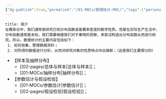 ```yaml
---
{"dg-publish":true,"permalink":"/01-MOCs/数理统计-MOC/","tags":["personal/blog","概率论","MOC"]}
---
```


```ad-summary
title: 简介
在概率论中，我们通常是研究已知分布函数或者概率密度的数学性质。但是在实际生产生活中，分布函数通常是未知，我们需要根据我们对于事物的观察，来尝试构造出分布函数从而进行研究。所以，数理统计的主要内容包括如下：
 1. 如何收集，整理数据资料；
 2. 对所得的数据进行分析，从而对研究对象的性质特点作出推断；（这是我们主要探讨的）
```
- 【样本及抽样分布】
	- [[02-pages/总体与样本\|总体与样本]]；
	- [[01-MOCs/抽样分布\|抽样分布]]；
- 【参数估计与假设检验】
	- [[01-MOCs/参数估计\|参数估计]]；
	- [[02-pages/假设检验\|假设检验]]；